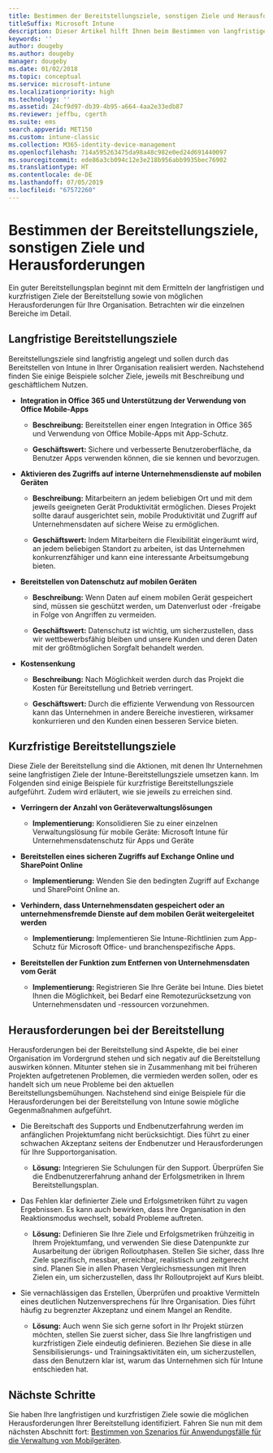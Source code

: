 ```yaml
---
title: Bestimmen der Bereitstellungsziele, sonstigen Ziele und Herausforderungen
titleSuffix: Microsoft Intune
description: Dieser Artikel hilft Ihnen beim Bestimmen von langfristigen und kurzfristigen Zielen sowie von Herausforderungen bei der Intune-Bereitstellung für eine reine Microsoft Intune-Cloudimplementierung.
keywords: ''
author: dougeby
ms.author: dougeby
manager: dougeby
ms.date: 01/02/2018
ms.topic: conceptual
ms.service: microsoft-intune
ms.localizationpriority: high
ms.technology: ''
ms.assetid: 24cf9d97-db39-4b95-a664-4aa2e33edb87
ms.reviewer: jeffbu, cgerth
ms.suite: ems
search.appverid: MET150
ms.custom: intune-classic
ms.collection: M365-identity-device-management
ms.openlocfilehash: 714a595263475da98a48c982e0ed24d691440097
ms.sourcegitcommit: ede86a3cb094c12e3e218b956abb9935bec76902
ms.translationtype: HT
ms.contentlocale: de-DE
ms.lasthandoff: 07/05/2019
ms.locfileid: "67572260"
---
```

# <a name="determine-deployment-goals-objectives-and-challenges"></a>Bestimmen der Bereitstellungsziele, sonstigen Ziele und Herausforderungen

Ein guter Bereitstellungsplan beginnt mit dem Ermitteln der langfristigen und kurzfristigen Ziele der Bereitstellung sowie von möglichen Herausforderungen für Ihre Organisation. Betrachten wir die einzelnen Bereiche im Detail.

## <a name="deployment-goals"></a>Langfristige Bereitstellungsziele

Bereitstellungsziele sind langfristig angelegt und sollen durch das Bereitstellen von Intune in Ihrer Organisation realisiert werden. Nachstehend finden Sie einige Beispiele solcher Ziele, jeweils mit Beschreibung und geschäftlichem Nutzen.

- **Integration in Office 365 und Unterstützung der Verwendung von Office Mobile-Apps**

    - **Beschreibung:** Bereitstellen einer engen Integration in Office 365 und Verwendung von Office Mobile-Apps mit App-Schutz.

    - **Geschäftswert:** Sichere und verbesserte Benutzeroberfläche, da Benutzer Apps verwenden können, die sie kennen und bevorzugen.

- **Aktivieren des Zugriffs auf interne Unternehmensdienste auf mobilen Geräten**

    - **Beschreibung:** Mitarbeitern an jedem beliebigen Ort und mit dem jeweils geeigneten Gerät Produktivität ermöglichen. Dieses Projekt sollte darauf ausgerichtet sein, mobile Produktivität und Zugriff auf Unternehmensdaten auf sichere Weise zu ermöglichen.

    - **Geschäftswert:** Indem Mitarbeitern die Flexibilität eingeräumt wird, an jedem beliebigen Standort zu arbeiten, ist das Unternehmen konkurrenzfähiger und kann eine interessante Arbeitsumgebung bieten.

- **Bereitstellen von Datenschutz auf mobilen Geräten**

    - **Beschreibung:** Wenn Daten auf einem mobilen Gerät gespeichert sind, müssen sie geschützt werden, um Datenverlust oder -freigabe in Folge von Angriffen zu vermeiden.

    - **Geschäftswert:** Datenschutz ist wichtig, um sicherzustellen, dass wir wettbewerbsfähig bleiben und unsere Kunden und deren Daten mit der größtmöglichen Sorgfalt behandelt werden.

- **Kostensenkung**

    - **Beschreibung:** Nach Möglichkeit werden durch das Projekt die Kosten für Bereitstellung und Betrieb verringert.

    - **Geschäftswert:** Durch die effiziente Verwendung von Ressourcen kann das Unternehmen in andere Bereiche investieren, wirksamer konkurrieren und den Kunden einen besseren Service bieten.

## <a name="deployment-objectives"></a>Kurzfristige Bereitstellungsziele

Diese Ziele der Bereitstellung sind die Aktionen, mit denen Ihr Unternehmen seine langfristigen Ziele der Intune-Bereitstellungsziele umsetzen kann. Im Folgenden sind einige Beispiele für kurzfristige Bereitstellungsziele aufgeführt. Zudem wird erläutert, wie sie jeweils zu erreichen sind.

- **Verringern der Anzahl von Geräteverwaltungslösungen**

    - **Implementierung:** Konsolidieren Sie zu einer einzelnen Verwaltungslösung für mobile Geräte: Microsoft Intune für Unternehmensdatenschutz für Apps und Geräte

- **Bereitstellen eines sicheren Zugriffs auf Exchange Online und SharePoint Online**

    - **Implementierung:** Wenden Sie den bedingten Zugriff auf Exchange und SharePoint Online an.

- **Verhindern, dass Unternehmensdaten gespeichert oder an unternehmensfremde Dienste auf dem mobilen Gerät weitergeleitet werden**

    - **Implementierung:** Implementieren Sie Intune-Richtlinien zum App-Schutz für Microsoft Office- und branchenspezifische Apps.

- **Bereitstellen der Funktion zum Entfernen von Unternehmensdaten vom Gerät**

    - **Implementierung:** Registrieren Sie Ihre Geräte bei Intune. Dies bietet Ihnen die Möglichkeit, bei Bedarf eine Remotezurücksetzung von Unternehmensdaten und -ressourcen vorzunehmen.

## <a name="deployment-challenges"></a>Herausforderungen bei der Bereitstellung

Herausforderungen bei der Bereitstellung sind Aspekte, die bei einer Organisation im Vordergrund stehen und sich negativ auf die Bereitstellung auswirken können. Mitunter stehen sie in Zusammenhang mit bei früheren Projekten aufgetretenen Problemen, die vermieden werden sollen, oder es handelt sich um neue Probleme bei den aktuellen Bereitstellungsbemühungen. Nachstehend sind einige Beispiele für die Herausforderungen bei der Bereitstellung von Intune sowie mögliche Gegenmaßnahmen aufgeführt.

- Die Bereitschaft des Supports und Endbenutzerfahrung werden im anfänglichen Projektumfang nicht berücksichtigt. Dies führt zu einer schwachen Akzeptanz seitens der Endbenutzer und Herausforderungen für Ihre Supportorganisation.

    - **Lösung:** Integrieren Sie Schulungen für den Support. Überprüfen Sie die Endbenutzererfahrung anhand der Erfolgsmetriken in Ihrem Bereitstellungsplan.

- Das Fehlen klar definierter Ziele und Erfolgsmetriken führt zu vagen Ergebnissen. Es kann auch bewirken, dass Ihre Organisation in den Reaktionsmodus wechselt, sobald Probleme auftreten.

    - **Lösung:** Definieren Sie Ihre Ziele und Erfolgsmetriken frühzeitig in Ihrem Projektumfang, und verwenden Sie diese Datenpunkte zur Ausarbeitung der übrigen Rolloutphasen. Stellen Sie sicher, dass Ihre Ziele spezifisch, messbar, erreichbar, realistisch und zeitgerecht sind. Planen Sie in allen Phasen Vergleichsmessungen mit Ihren Zielen ein, um sicherzustellen, dass Ihr Rolloutprojekt auf Kurs bleibt.

- Sie vernachlässigen das Erstellen, Überprüfen und proaktive Vermitteln eines deutlichen Nutzenversprechens für Ihre Organisation. Dies führt häufig zu begrenzter Akzeptanz und einem Mangel an Rendite.

    - **Lösung:** Auch wenn Sie sich gerne sofort in Ihr Projekt stürzen möchten, stellen Sie zuerst sicher, dass Sie Ihre langfristigen und kurzfristigen Ziele eindeutig definieren. Beziehen Sie diese in alle Sensibilisierungs- und Trainingsaktivitäten ein, um sicherzustellen, dass den Benutzern klar ist, warum das Unternehmen sich für Intune entschieden hat.

## <a name="next-steps"></a>Nächste Schritte

Sie haben Ihre langfristigen und kurzfristigen Ziele sowie die möglichen Herausforderungen Ihrer Bereitstellung identifiziert. Fahren Sie nun mit dem nächsten Abschnitt fort: [Bestimmen von Szenarios für Anwendungsfälle für die Verwaltung von Mobilgeräten](planning-guide-scenarios.md).
